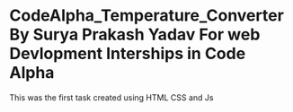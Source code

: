 # CodeAlpha_Temperature_Converter By Surya Prakash Yadav For web Devlopment Interships in Code Alpha
This was the first task created using HTML CSS and Js
